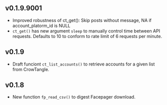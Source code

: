 ## v0.1.9.9001

- Improved robustness of ct_get(): Skip posts without message, NA if
account_platorm_id is NULL
- `ct_get()` has new argument `sleep` to manually control time between API 
requests. Defaults to 10 to conform to rate limit of 6 requests per minute.

## v0.1.9

- Draft funciont `ct_list_accounts()` to retrieve accounts for a given list from
CrowTangle.

## v0.1.8

- New function `fp_read_csv()` to digest Facepager download.

